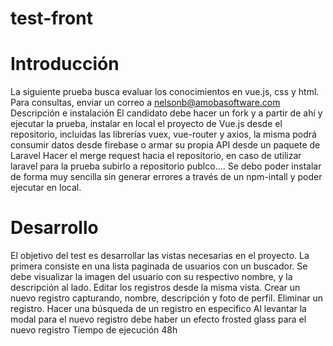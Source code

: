 # test-front

# Introducción
La siguiente prueba busca evaluar los conocimientos en vue.js, css y html. Para consultas, enviar un correo a nelsonb@amobasoftware.com
Descripción e instalación
El candidato debe hacer un fork y a partir de ahí y ejecutar la prueba, instalar en local el proyecto de Vue.js  desde el repositorio, incluidas las librerías vuex,  vue-router y axios,  la misma podrá consumir datos desde firebase o armar su propia API desde un paquete de Laravel 
Hacer el merge request hacia el repositorio, en caso de utilizar laravel para la prueba subirlo a repositorio publco…. 
Se debo poder instalar de forma muy sencilla sin generar errores a través de un npm-intall y poder ejecutar en local.

# Desarrollo
El objetivo del test es desarrollar las vistas necesarias en el proyecto.
La primera consiste en una lista paginada de usuarios con un buscador. Se debe visualizar la imagen del usuario con su respectivo nombre, y la descripción al lado.
Editar los registros desde la misma vista.
Crear  un nuevo registro capturando, nombre, descripción y foto de perfil.
Eliminar  un registro.
Hacer una búsqueda de un registro en especifico 
Al levantar la modal para el nuevo registro debe haber un efecto frosted glass  para el nuevo registro
Tiempo de ejecución 48h 
